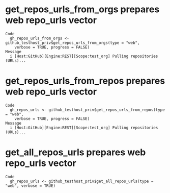 # get_repos_urls_from_orgs prepares web repo_urls vector

    Code
      gh_repos_urls_from_orgs <- github_testhost_priv$get_repos_urls_from_orgs(type = "web",
        verbose = TRUE, progress = FALSE)
    Message
      i [Host:GitHub][Engine:REST][Scope:test_org] Pulling repositories (URLs)...

# get_repos_urls_from_repos prepares web repo_urls vector

    Code
      gh_repos_urls <- github_testhost_priv$get_repos_urls_from_repos(type = "web",
        verbose = TRUE, progress = FALSE)
    Message
      i [Host:GitHub][Engine:REST][Scope:test_org] Pulling repositories (URLs)...

# get_all_repos_urls prepares web repo_urls vector

    Code
      gh_repos_urls <- github_testhost_priv$get_all_repos_urls(type = "web", verbose = TRUE)

